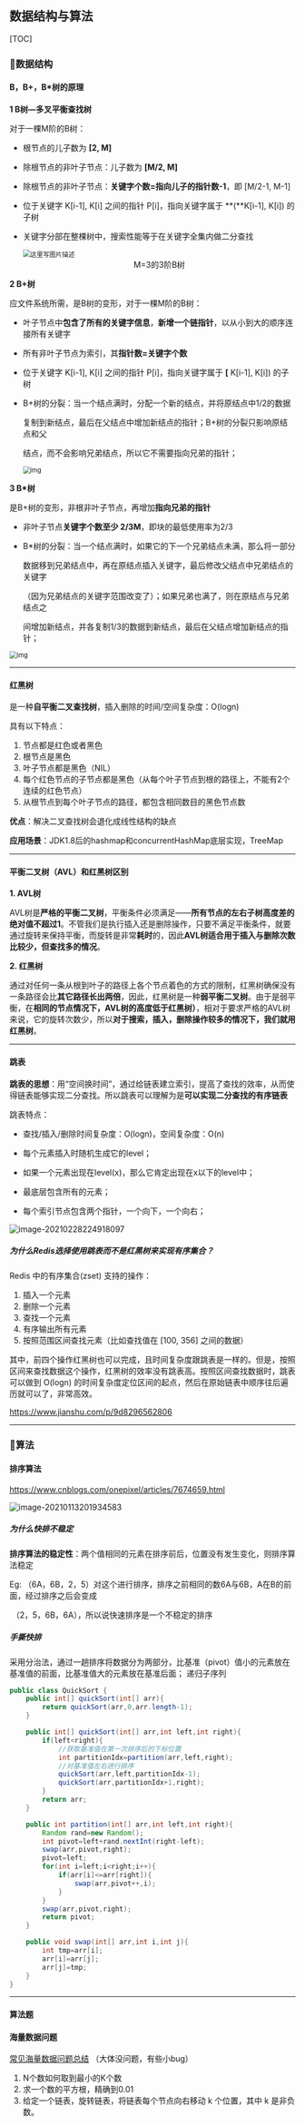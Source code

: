 ## 数据结构与算法

[TOC]

### :watermelon:数据结构

#### B，B+，B*树的原理

**1 B树—多叉平衡查找树**

对于一棵M阶的B树：

* 根节点的儿子数为 **[2, M]**

* 除根节点的非叶子节点：儿子数为 **[M/2, M]**

* 除根节点的非叶子节点：**关键字个数=指向儿子的指针数-1**，即 [M/2-1, M-1]

* 位于关键字 K[i-1], K[i] 之间的指针 P[i]，指向关键字属于 **(**K[i-1], K[i]) 的子树

* 关键字分部在整棵树中，搜索性能等于在关键字全集内做二分查找

  <img src="https://typora-image-ariellauu.oss-cn-beijing.aliyuncs.com/uPic/524341-20160414100804004-506796201.jpg" alt="这里写图片描述" style="zoom: 80%;" />

  <center>M=3的3阶B树</center>

**2 B+树**

应文件系统所需，是B树的变形，对于一棵M阶的B树：

- 叶子节点中**包含了所有的关键字信息**，**新增一个链指针**，以从小到大的顺序连接所有关键字

- 所有非叶子节点为索引，其**指针数=关键字个数**

- 位于关键字 K[i-1], K[i] 之间的指针 P[i]，指向关键字属于 **[** K[i-1], K[i]) 的子树

- B+树的分裂：当一个结点满时，分配一个新的结点，并将原结点中1/2的数据

  复制到新结点，最后在父结点中增加新结点的指针；B+树的分裂只影响原结点和父

  结点，而不会影响兄弟结点，所以它不需要指向兄弟的指针；

  <img src="https://typora-image-ariellauu.oss-cn-beijing.aliyuncs.com/uPic/20160805192039968.jpg" alt="img" style="zoom: 80%;" />

**3 B*树**

是B+树的变形，非根非叶子节点，再增加**指向兄弟的指针**

- 非叶子节点**关键字个数至少 2/3M**，即块的最低使用率为2/3

- B*树的分裂：当一个结点满时，如果它的下一个兄弟结点未满，那么将一部分

  数据移到兄弟结点中，再在原结点插入关键字，最后修改父结点中兄弟结点的关键字

  （因为兄弟结点的关键字范围改变了）；如果兄弟也满了，则在原结点与兄弟结点之

  间增加新结点，并各复制1/3的数据到新结点，最后在父结点增加新结点的指针；

<img src="https://typora-image-ariellauu.oss-cn-beijing.aliyuncs.com/uPic/524341-20160414101039660-287121250.jpg" alt="img" style="zoom:80%;" />

---

#### 红黑树

是一种**自平衡二叉查找树**，插入删除的时间/空间复杂度：O(logn)

具有以下特点：

1. 节点都是红色或者黑色
2. 根节点是黑色
3. 叶子节点都是黑色（NIL）
4. 每个红色节点的子节点都是黑色（从每个叶子节点到根的路径上，不能有2个连续的红色节点）
5. 从根节点到每个叶子节点的路径，都包含相同数目的黑色节点数

**优点**：解决二叉查找树会退化成线性结构的缺点

**应用场景**：JDK1.8后的hashmap和concurrentHashMap底层实现，TreeMap

---

#### 平衡二叉树（AVL）和红黑树区别

**1. AVL树**

AVL树是**严格的平衡二叉树**，平衡条件必须满足——**所有节点的左右子树高度差的绝对值不超过1**。不管我们是执行插入还是删除操作，只要不满足平衡条件，就要通过旋转来保持平衡，而旋转是非常**耗时**的，因此**AVL树适合用于插入与删除次数比较少，但查找多的情况**。

**2. 红黑树**

通过对任何一条从根到叶子的路径上各个节点着色的方式的限制，红黑树确保没有一条路径会比**其它路径长出两倍**，因此，红黑树是一种**弱平衡二叉树**。由于是弱平衡，在**相同的节点情况下，AVL树的高度低于红黑树）**，相对于要求严格的AVL树来说，它的旋转次数少，所以**对于搜索，插入，删除操作较多的情况下，我们就用红黑树**。

---

#### 跳表

**跳表的思想**：用“空间换时间”，通过给链表建立索引，提高了查找的效率，从而使得链表能够实现二分查找。所以跳表可以理解为是**可以实现二分查找的有序链表**

跳表特点：

- 查找/插入/删除时间复杂度：O(logn)，空间复杂度：O(n)

- 每个元素插入时随机生成它的level；
- 如果一个元素出现在level(x)，那么它肯定出现在x以下的level中；
- 最底层包含所有的元素；
- 每个索引节点包含两个指针，一个向下，一个向右；

![image-20210228224918097](https://typora-image-ariellauu.oss-cn-beijing.aliyuncs.com/uPic/image-20210228224918097.png)

##### 为什么Redis选择使用跳表而不是红黑树来实现有序集合？

Redis 中的有序集合(zset) 支持的操作：

1. 插入一个元素
2. 删除一个元素
3. 查找一个元素
4. 有序输出所有元素
5. 按照范围区间查找元素（比如查找值在 [100, 356] 之间的数据）

其中，前四个操作红黑树也可以完成，且时间复杂度跟跳表是一样的。但是，按照区间来查找数据这个操作，红黑树的效率没有跳表高。按照区间查找数据时，跳表可以做到 O(logn) 的时间复杂度定位区间的起点，然后在原始链表中顺序往后遍历就可以了，非常高效。

https://www.jianshu.com/p/9d8296562806

---

### :watermelon:算法

#### 排序算法

https://www.cnblogs.com/onepixel/articles/7674659.html

![image-20210113201934583](https://typora-image-ariellauu.oss-cn-beijing.aliyuncs.com/uPic/image-20210113201934583.png)

##### 为什么快排不稳定

**排序算法的稳定性**：两个值相同的元素在排序前后，位置没有发生变化，则排序算法稳定

Eg: （6A，6B，2，5）对这个进行排序，排序之前相同的数6A与6B，A在B的前面，经过排序之后会变成

​    （2，5，6B，6A），所以说快速排序是一个不稳定的排序

##### 手撕快排

采用分治法，通过一趟排序将数据分为两部分，比基准（pivot）值小的元素放在基准值的前面，比基准值大的元素放在基准后面； 递归子序列

```java
public class QuickSort {
    public int[] quickSort(int[] arr){
        return quickSort(arr,0,arr.length-1);
    }

    public int[] quickSort(int[] arr,int left,int right){
        if(left<right){
          	//获取基准值在第一次排序后的下标位置
            int partitionIdx=partition(arr,left,right);
          	//对基准值左右进行排序
            quickSort(arr,left,partitionIdx-1);
            quickSort(arr,partitionIdx+1,right);
        }
        return arr;
    }

    public int partition(int[] arr,int left,int right){
        Random rand=new Random();
        int pivot=left+rand.nextInt(right-left);
        swap(arr,pivot,right);
        pivot=left;
        for(int i=left;i<right;i++){
            if(arr[i]<=arr[right]){
                swap(arr,pivot++,i);
            }
        }
        swap(arr,pivot,right);
        return pivot;
    }

    public void swap(int[] arr,int i,int j){
        int tmp=arr[i];
        arr[i]=arr[j];
        arr[j]=tmp;
    }
}
```

---

#### 算法题

#### 海量数据问题

[常见海量数据问题总结](https://blog.csdn.net/hitxueliang/article/details/52153476?utm_medium=distribute.pc_relevant.none-task-blog-BlogCommendFromMachineLearnPai2-2.control&dist_request_id=&depth_1-utm_source=distribute.pc_relevant.none-task-blog-BlogCommendFromMachineLearnPai2-2.control ) （大体没问题，有些小bug）

1. N个数如何取到最小的K个数
2. 求一个数的平方根，精确到0.01
3. 给定一个链表，旋转链表，将链表每个节点向右移动 k 个位置，其中 k 是非负数。